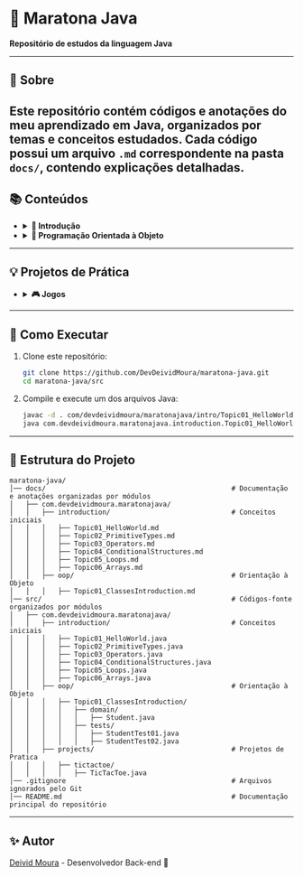 # 📌 Maratona Java
**Repositório de estudos da linguagem Java**

---
## 📖 Sobre
Este repositório contém códigos e anotações do meu aprendizado em Java, organizados por temas e conceitos estudados.
Cada código possui um arquivo `.md` correspondente na pasta `docs/`, contendo explicações detalhadas.
---
## 📚 Conteúdos
- <details>

    <summary><b> 📌 Introdução </b></summary>
    
   - <details>
       <summary><b>
     <a 
         href="https://github.com/DevDeividMoura/maratona-java/tree/main/docs/com.devdeividmoura.maratonajava/introduction/Topic01_HelloWorld.md"
     > 
         🌎 Tópico 01 - Hello World 
     </a></b></summary>
   
      - <details>
          <summary><b> ✅ Conceitos Iniciais </b></summary>
      
          - Estrutura básica de um código Java
          - Diferença entre JVM, JDK e JRE
          - Execução de um programa Java
        </details>
   
      - <details>
          <summary><b> ✅ Organização do Código </b></summary>
      
           - Uso de pacotes (`package`)
           - Convenção de nomenclatura baseada no domínio (`com.exemplo.projeto`)
        </details>
      
      - <details>
          <summary><b> ✅ Comentários e Documentação </b></summary>
      
           - Tipos de comentários em Java (`//`, `/* */`, `/** */`)
           - Uso do JavaDoc para documentação de classes e métodos
        </details>
   
     </details>
   - <details>
       <summary><b>
     <a 
         href="https://github.com/DevDeividMoura/maratona-java/blob/main/docs/com.devdeividmoura.maratonajava/introduction/Topic02_PrimitiveTypes.md"
     > 
         🔢 Tópico 02 - Tipos Primitivos
     </a></b></summary>
        
       - <details>
           <summary><b> ✅ Introdução aos Tipos Primitivos </b></summary>

         - O que são tipos primitivos?
         - Diferença entre tipos primitivos e referências
         </details>
         
       - <details>
           <summary><b> ✅ Tipos Numéricos </b></summary>

           - Tipos inteiros (`byte`, `short`, `int`, `long`)
           - Tipos de ponto flutuante (`float`, `double`)
         </details>
     
       - <details>
           <summary><b> ✅ Outros Tipos Primitivos </b></summary>

           - Tipo lógico (`boolean`)
           - Tipo caractere (`char`)
         </details>
    
     </details>
   - <details>
          <summary><b>
          <a href="https://github.com/DevDeividMoura/maratona-java/blob/main/docs/com.devdeividmoura.maratonajava/introduction/Topic03_Operators.md">
             🧮 Tópico 03 - Operadores
          </a></b></summary>

      - <details>
           <summary><b> ✅ Operadores Aritméticos </b></summary>

           - `+`, `-`, `*`, `/` e `%` com exemplos práticos.
        </details>

      - <details>
          <summary><b> ✅ Operadores Comparativos </b></summary>
        
          - `==`, `!=`, `<`, `>`, `<=`, `>=` e a diferença entre primitivos e objetos.
        </details>

      - <details>
          <summary><b> ✅ Operadores Lógicos </b></summary>
        
          - `&&`, `||` e `!` aplicados em expressões condicionais.
        </details>

      - <details>
          <summary><b> ✅ Operadores de Atribuição </b></summary>
        
          - `=`, `+=`, `-=`, `*=`, `/=`, `%=` e exemplos práticos.
        </details>

      - <details>
          <summary><b> ✅ Operadores de Incremento e Decremento </b></summary>
        
          - `++` e `--`, incluindo pré e pós-incremento.
        </details>
     </details>
   - <details>
        <summary><b>
        <a href="https://github.com/DevDeividMoura/maratona-java/blob/main/docs/com.devdeividmoura.maratonajava/introduction/Topic04_ConditionalStructures.md">
           🔀 Tópico 04 - Estruturas Condicionais
        </a></b></summary>
    
        - <details>
             <summary><b> ✅ Condicional If / Else </b></summary>
        
            - Estruturas básicas para tomada de decisão.
            - Uso de `if`, `else if` e `else` para controle de fluxo.
            - Exemplo de categorização por idade.
          </details>
    
        - <details>
            <summary><b> ✅ Switch Case </b></summary>
        
            - Utilizado para múltiplas comparações de valores fixos.
            - Sintaxe tradicional e versão simplificada disponível no Java 14+.
            - Exemplo de determinação do dia da semana.
          </details>
    
        - <details>
            <summary><b> ✅ Operador Ternário </b></summary>
        
            - Substitui `if-else` simples em expressões curtas.
            - Exemplo de decisão baseada em salário.
          </details>

     </details>
   - <details>
      <summary><b>
      <a href="https://github.com/DevDeividMoura/maratona-java/blob/main/docs/com.devdeividmoura.maratonajava/introduction/Topic05_Loops.md">
         🔄 Tópico 05 - Laços de Repetição
      </a></b></summary>

      - <details>
           <summary><b> ✅ Estrutura While </b></summary>
      
          - Executa um bloco de código enquanto a condição for verdadeira.
          - Exemplo de contagem progressiva de 1 a 10.
        </details>
      
      - <details>
          <summary><b> ✅ Estrutura Do-While </b></summary>
      
          - Executa pelo menos uma vez antes de verificar a condição.
          - Exemplo de contagem progressiva de 1 a 10.
        </details>
      
      - <details>
          <summary><b> ✅ Estrutura For </b></summary>
      
          - Estrutura de repetição com inicialização, condição e incremento.
          - Exemplo de iteração de 0 a 9.
        </details>

     - <details>
         <summary><b> ✅ Estrutura Foreach </b></summary>

         - Estrutura de repetição que percorre diretamente os elementos de um array ou coleção.
         - Exemplo de uso com um array de números inteiros.
       </details>

      - <details>
          <summary><b> ✅ Uso de Break e Continue </b></summary>
      
          - Interrompe a execução do loop quando uma condição é atendida.
          - Exemplo imprimindo apenas os primeiros 25 números.
          - Pula a iteração atual e continua para a próxima.
          - Exemplo ignorando múltiplos de 3 em um loop.
        </details>

     </details>
   - <details>
        <summary><b>
      <a 
          href="https://github.com/DevDeividMoura/maratona-java/blob/main/docs/com.devdeividmoura.maratonajava/introduction/Topic06_Arrays.md"
      > 
          📦 Tópico 06 - Arrays
      </a></b></summary>
    
        - <details>
            <summary><b> ✅ Definição de Arrays </b></summary>
    
            - O que são arrays e como funcionam na memória
            - Diferença entre array e `ArrayList`
          </details>

        - <details>
             <summary><b> ✅ Alocação de Memória </b></summary>

            - Arrays são armazenados na heap e acessados por referências.
            - Arrays de tipos primitivos armazenam valores diretamente.
            - Arrays de objetos armazenam referências para os objetos.
          </details>

        - <details>
            <summary><b> ✅ Arrays Multidimensional </b></summary>
    
            - Arrays podem ter mais de uma dimensão (matrizes).
          </details>

        - <details>
            <summary><b> ✅ Inicialização de Arrays </b></summary>
    
            - Criando arrays vazios e preenchidos
            - Arrays multidimensionais
          </details>
     </details>
  </details>

- <details>

    <summary><b> 🧩 Programação Orientada à Objeto </b></summary>

    - <details>
        <summary><b>
      <a 
          href="https://github.com/DevDeividMoura/maratona-java/tree/main/docs/com.devdeividmoura.maratonajava/oop/Topic01_ClassesIntroduction.md"
      > 
          📦 Tópico 01 - Introdução a Classes
      </a></b></summary>

        - <details>
            <summary><b> ✅ Conceitos Iniciais sobre Classes </b></summary>
        
            - O que são classes e objetos em Java
            - Atributos e métodos de uma classe
            - Instanciação de objetos com `new`
            - Referência de objetos e alocação na memória
          </details>
    
        - <details>
            <summary><b> ✅ Valores Padrão </b></summary>
        
            - Valores padrão para atributos não inicializados (`0`, `null`, `''`)
          </details>
        
        - <details>
            <summary><b> ✅ Exemplos Práticos </b></summary>
        
            - Criação de uma classe `Studant` com atributos básicos
            - Testes de instanciação e atribuição de valores
          </details>
    
      </details>
  </details>
---
## 💡 Projetos de Prática
- <details>

    <summary><b> 🎮 Jogos </b></summary>
    
    - <details>
        <summary><b>
        <a 
            href="https://github.com/DevDeividMoura/maratona-java/tree/main/src/com/devdeividmoura/maratonajava/projects/tictactoe/TicTacToe.java"
        > 
            ❌⭕ Tic-Tac-Toe 
        </a></b></summary>
    
        - Jogo clássico da velha implementado em Java.
        - Uso de matriz bidimensional para representar o tabuleiro.
        - Interação via terminal para entrada dos jogadores.
      </details>
    
  </details>
---
## 🚀 Como Executar
1. Clone este repositório:
    ```sh
    git clone https://github.com/DevDeividMoura/maratona-java.git
    cd maratona-java/src
    ```
2. Compile e execute um dos arquivos Java:
    ```sh
    javac -d . com/devdeividmoura/maratonajava/intro/Topic01_HelloWorld.java
    java com.devdeividmoura.maratonajava.introduction.Topic01_HelloWorld
    ```
---
## 📂 Estrutura do Projeto
```
maratona-java/
│── docs/                                              # Documentação e anotações organizadas por módulos
│   ├── com.devdeividmoura.maratonajava/  
│   │   ├── introduction/                              # Conceitos iniciais
│   │   │   ├── Topic01_HelloWorld.md
│   │   │   ├── Topic02_PrimitiveTypes.md
│   │   │   ├── Topic03_Operators.md
│   │   │   ├── Topic04_ConditionalStructures.md
│   │   │   ├── Topic05_Loops.md
│   │   │   ├── Topic06_Arrays.md
│   │   ├── oop/                                       # Orientação à Objeto
│   │   │   ├── Topic01_ClassesIntroduction.md
│── src/                                               # Códigos-fonte organizados por módulos
│   ├── com.devdeividmoura.maratonajava/
│   │   ├── introduction/                              # Conceitos iniciais
│   │   │   ├── Topic01_HelloWorld.java
│   │   │   ├── Topic02_PrimitiveTypes.java
│   │   │   ├── Topic03_Operators.java
│   │   │   ├── Topic04_ConditionalStructures.java
│   │   │   ├── Topic05_Loops.java
│   │   │   ├── Topic06_Arrays.java
│   │   ├── oop/                                       # Orientação à Objeto
│   │   │   ├── Topic01_ClassesIntroduction/
│   │   │   │   ├── domain/
│   │   │   │   │   ├── Student.java
│   │   │   │   ├── tests/
│   │   │   │   │   ├── StudentTest01.java
│   │   │   │   │   ├── StudentTest02.java
│   │   ├── projects/                                  # Projetos de Pratica
│   │   │   ├── tictactoe/
│   │   │   │   ├── TicTacToe.java
│── .gitignore                                         # Arquivos ignorados pelo Git
│── README.md                                          # Documentação principal do repositório
```
---
## ✨ Autor
[Deivid Moura](https://github.com/DevDeividMoura) - Desenvolvedor Back-end 🚀  
